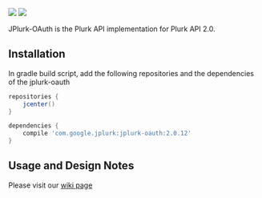 ![](https://api.travis-ci.org/qrtt1/jplurk-oauth.svg?branch=master)
![](https://api.travis-ci.org/qrtt1/jplurk-oauth.svg?branch=dev)

JPlurk-OAuth is the Plurk API implementation for Plurk API 2.0.

## Installation

In gradle build script, add the following repositories and the dependencies of the jplurk-oauth

```groovy
repositories {
    jcenter()
}

dependencies {
    compile 'com.google.jplurk:jplurk-oauth:2.0.12'
}
```

## Usage and Design Notes

Please visit our [wiki page](https://github.com/qrtt1/jplurk-oauth/wiki)
